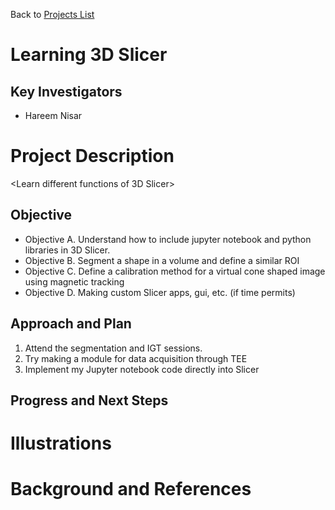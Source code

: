 Back to [Projects List](../../README.md#ProjectsList)

# Learning 3D Slicer

## Key Investigators

- Hareem Nisar

# Project Description

<Learn different functions of 3D Slicer>

## Objective

- Objective A. Understand how to include jupyter notebook and python libraries in 3D Slicer.
- Objective B. Segment a shape in a volume and define a similar ROI
- Objective C. Define a calibration method for a virtual cone shaped image using magnetic tracking
- Objective D. Making custom Slicer apps, gui, etc. (if time permits)

## Approach and Plan

1. Attend the segmentation and IGT sessions.
1. Try making a module for data acquisition through TEE
1. Implement my Jupyter notebook code directly into Slicer




## Progress and Next Steps

# Illustrations

# Background and References
